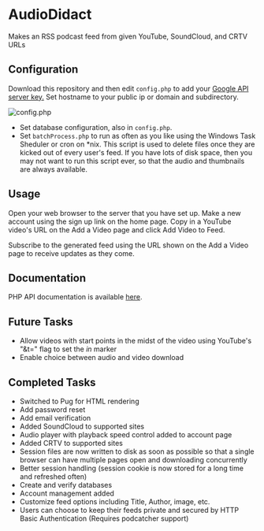 # AudioDidact
Makes an RSS podcast feed from given YouTube, SoundCloud, and CRTV URLs

## Configuration
Download this repository and then edit `config.php` to add your [Google API server key.](https://console.developers.google.com/apis/credentials)
Set hostname to your public ip or domain and subdirectory.

![config.php](https://raw.githubusercontent.com/md100play/PodTube/master/README-images/config-php.PNG)

- Set database configuration, also in `config.php`.
- Set `batchProcess.php` to run as often as you like using the Windows Task Sheduler or cron on *nix. This script is used to delete files once they are kicked out of every user's feed. If you have lots of disk space, then you may not want to run this script ever, so that the audio and thumbnails are always available.


## Usage
Open your web browser to the server that you have set up. Make a new account using the sign up link on the home page. Copy in a YouTube video's URL on the Add a Video page and click Add Video to Feed.

Subscribe to the generated feed using the URL shown on the Add a Video page to receive updates as they come.

## Documentation
PHP API documentation is available [here](https://md100play.github.io/AudioDidact/html/index.html).

## Future Tasks
- Allow videos with start points in the midst of the video using YouTube's "&t=" flag to set the *in* marker
- Enable choice between audio and video download

## Completed Tasks
- Switched to Pug for HTML rendering
- Add password reset
- Add email verification
- Added SoundCloud to supported sites
- Audio player with playback speed control added to account page
- Added CRTV to supported sites
- Session files are now written to disk as soon as possible so that a single browser can have multiple pages open and downloading concurrently
- Better session handling (session cookie is now stored for a long time and refreshed often)
- Create and verify databases
- Account management added
- Customize feed options including Title, Author, image, etc.
- Users can choose to keep their feeds private and secured by HTTP Basic Authentication (Requires podcatcher support)
